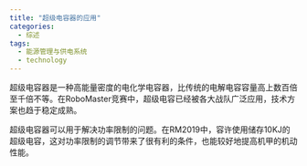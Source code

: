 ```yaml
---  
title: "超级电容器的应用"  
categories:  
  - 综述  
tags: 
  - 能源管理与供电系统 
  - technology  
---  
```


超级电容器是一种高能量密度的电化学电容器，比传统的电解电容容量高上数百倍至千倍不等。在RoboMaster竞赛中，超级电容已经被各大战队广泛应用，技术方案也趋于稳定成熟。 

超级电容器可以用于解决功率限制的问题。在RM2019中，容许使用储存10KJ的超级电容，这对功率限制的调节带来了很有利的条件，也能较好地提高机甲的机动性能。 
